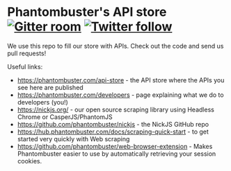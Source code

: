 Phantombuster's API store <a href="https://gitter.im/phantombuster/nickjs"><img alt="Gitter room" src="https://img.shields.io/gitter/room/Phantombuster/Lobby.svg?style=flat-square"></a> <a href="https://twitter.com/phbuster"><img alt="Twitter follow" src="https://img.shields.io/twitter/follow/phbuster.svg?style=social&label=Follow"></a>
=========================

We use this repo to fill our store with APIs. Check out the code and send us pull requests!

Useful links:

 - https://phantombuster.com/api-store - the API store where the APIs you see here are published
 - https://phantombuster.com/developers - page explaining what we do to developers (you!)
 - https://nickjs.org/ - our open source scraping library using Headless Chrome or CasperJS/PhantomJS
 - https://github.com/phantombuster/nickjs - the NickJS GitHub repo
 - https://hub.phantombuster.com/docs/scraping-quick-start - to get started very quickly with Web scraping
 - https://github.com/phantombuster/web-browser-extension - Makes Phantombuster easier to use by automatically retrieving your session cookies.
